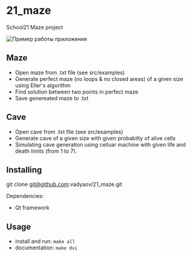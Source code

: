 # 21_maze

School21 Maze project

![Пример работы приложения](example.gif)

## Maze

- Open maze from .txt file (see src/examples)
- Generate perfect maze (no loops & no closed areas) of a given size using Eller's algorithm
- Find solution between two points in perfect maze
- Save genereated maze to .txt

## Cave

- Open cave from .txt file (see src/examples)
- Generate cave of a given size with given probabilty of alive cells
- Simulating cave generation using celluar machine with given life and death limits (from 1 to 7).

## Installing

git clone git@github.com:vadyaov/21_maze.git

Dependencies:
- Qt framework

## Usage

- install and run: `make all`
- documentation: `make dvi`
